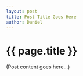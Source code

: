 ```yaml
---
layout: post
title: Post Title Goes Here
author: Daniel
---
```


{{ page.title }}
================

(Post content goes here...)